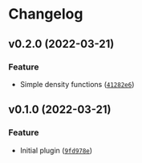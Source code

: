 # Changelog

<!--next-version-placeholder-->

## v0.2.0 (2022-03-21)
### Feature
* Simple density functions ([`41282e6`](https://github.com/misode/gaia-beet/commit/41282e6c53d0a76d252bd9c19254a1b7a45a6624))

## v0.1.0 (2022-03-21)
### Feature
* Initial plugin ([`9fd978e`](https://github.com/misode/gaia-beet/commit/9fd978ea2a8136c4d2bb1596d753784b7a26c601))
